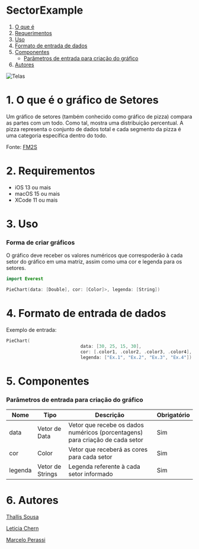 # SectorExample

1. [O que é](#1-o-que-é-o-gráfico-de-setores)
2. [Requerimentos](#2-requirementos)
3. [Uso](#3-uso)
4. [Formato de entrada de dados](#4-formato-de-entrada-de-dados)
5. [Componentes](#5-componentes)
      - [Parâmetros de entrada para criação do gráfico](#parâmetros-de-entrada-para-criação-do-gráfico)
7. [Autores](#6-autores)

![Telas](https://user-images.githubusercontent.com/77726310/140554263-e0c3e65a-32c1-48ab-91f0-b4cc044e5c57.png)


# 1. O que é o gráfico de Setores
Um gráfico de setores (também conhecido como gráfico de pizza) compara as partes com um todo. Como tal, mostra uma distribuição percentual. A pizza representa o conjunto de dados total e cada segmento da pizza é uma categoria específica dentro do todo.

Fonte:  <a href="https://www.fm2s.com.br/tipos-de-graficos/"> FM2S </a>


# 2. Requirementos
- iOS 13 ou mais
- macOS 15 ou mais
- XCode 11 ou mais

# 3. Uso
### Forma de criar gráficos
O gráfico deve receber os valores numéricos que correspoderão à cada setor do gráfico em uma matriz, assim como uma cor e legenda para os setores.  

```swift
import Everest

PieChart(data: [Double], cor: [Color]>, legenda: [String])

````


# 4. Formato de entrada de dados
Exemplo de entrada:
```swift
PieChart(
                            data: [30, 25, 15, 30],
                            cor: [.color1, .color2, .color3, .color4],
                            legenda: ["Ex.1", "Ex.2", "Ex.3", "Ex.4"])
````

# 5. Componentes
### Parâmetros de entrada para criação do gráfico

Nome | Tipo | Descrição | Obrigatório
------------ | ------------- | ------------- | -------------
data | Vetor de Data | Vetor que recebe os dados numéricos (porcentagens) para criação de cada setor | Sim
cor | Color | Vetor que receberá as cores para cada setor | Sim
legenda | Vetor de Strings | Legenda referente à cada setor informado | Sim

# 6. Autores
<a href="https://github.com/thallissousa"> Thallis Sousa </a> <p>
<a href= "https://github.com/letchern"> Leticia Chern </a> <p>
<a href="https://github.com/mperassi"> Marcelo Perassi </a> <p>
